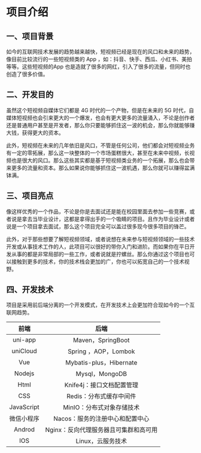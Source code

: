 # 项目介绍
## 一、项目背景
如今的互联网技术发展的趋势越来越快，短视频已经是现在的风口和未来的趋势，像目前比较流行的一些短视频类的 App ，如：抖音、快手、西瓜、小红书、美拍等等。这些短视频的App 也是造就了很多的网红，引入了很多的流量，但同时也创造了很多价值。

## 二、开发目的
虽然这个短视频自媒体它们都是 4G 时代的一个产物，但是在未来的 5G 时代，自媒体短视频也会引来更大的一个爆发，也会有更大更多的流量涌入，不论是创作者还是普通用户甚至是开发者，那么你只要能够抓住这一波的机会，那么你就能够赚大钱，获得更大的资本。

此外，短视频在未来的几年依旧是风口，不管是任何公司，他们都会对短视频业务有一定的零拓展，那么这一块整体的一个市场蛋糕很大，甚至在未来中视频，长视频也是很大的风口。那么这些其实都是基于短视频类业务的一个拓展，那么也会带来更多的流量和资本。那么如果说你能够抓住这一波机遇，那么你就可以赚得盆满钵满。

## 三、项目亮点
像这样优秀的一个作品，不论是你是去面试还是能在校园里面去参加一些竞赛，或者说是拿去当毕业设计，这都是拿得出手的一个吸睛的项目。且作为毕业设计或者说是一个项目拿去面试，那么这个项目完全可以盖过很多现今很多项目的锋芒。

此外，对于那些想要了解短视频领域，或者说想在未来参与短视频领域的一些技术开发或从事技术工作的人，此项目可以很好的带你入门和进阶。而如果你在平日开发从事的都是非常局部的一些工作，或者说就是拧螺丝。那么你通过这个项目也可以接触到更多的技术，你的技术栈会更加的广，你也可以拓宽自己的一个技术视野。

## 四、开发技术
项目是采用前后端分离的一个开发模式，在开发技术上会更加符合现如今的一个互联网趋势。



|    前端    |                 后端                  |
| :--------: | :-----------------------------------: |
|  uni-app   |           Maven，SpringBoot           |
|  uniCloud  |         Spring ，AOP，Lombok          |
|    Vue     |        Mybatis-plus，Hibernate        |
|   Nodejs   |            Mysql，MongoDB             |
|    Html    |       Knife4j：接口文档配置管理       |
|    CSS     |        Redis：分布式缓存中间件        |
| JavaScript |       MinIO：分布式对象存储技术       |
| 微信小程序 |    Nacos：服务的注册中心和配置中心    |
|   Androd   | Nginx：反向代理服务器且可集群和高可用 |
| IOS | Linux，云服务技术|
